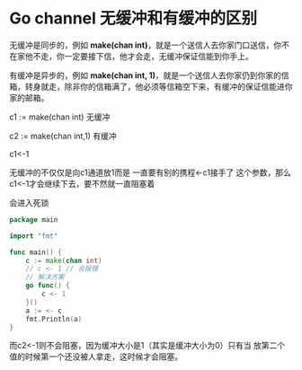 # Go channel 无缓冲和有缓冲的区别

无缓冲是同步的，例如 **make(chan int)**，就是一个送信人去你家门口送信，你不在家他不走，你一定要接下信，他才会走，无缓冲保证信能到你手上。

有缓冲是异步的，例如 **make(chan int, 1)**，就是一个送信人去你家仍到你家的信箱，转身就走，除非你的信箱满了，他必须等信箱空下来，有缓冲的保证信能进你家的邮箱。

c1 := make(chan int)    无缓冲

c2 := make(chan int,1)   有缓冲

c1<-1               

无缓冲的不仅仅是向c1通道放1而是 一直要有别的携程<-c1接手了 这个参数，那么c1<-1才会继续下去，要不然就一直阻塞着

会进入死锁

```go
package main

import "fmt"

func main() {
	c := make(chan int)
	// c <- 1 // 会报错
	// 解决方案
	go func() {
		c <- 1
	}()
	a := <- c
	fmt.Println(a)
}
```

而c2<-1则不会阻塞，因为缓冲大小是1（其实是缓冲大小为0）只有当 放第二个值的时候第一个还没被人拿走，这时候才会阻塞。